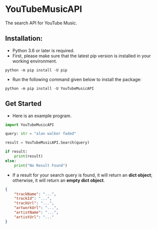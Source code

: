 # YouTubeMusicAPI
The search API for YouTube Music.

## Installation:
- Python 3.6 or later is required.
- First, please make sure that the latest pip version is installed in your working environment.
```
python -m pip install -U pip
```
- Run the following command given below to install the package:
```
python -m pip install -U YouTubeMusicAPI
```

## Get Started
- Here is an example program.
```py
import YouTubeMusicAPI

query: str = "alan walker faded"

result = YouTubeMusicAPI.Search(query)

if result:
    print(result)
else:
    print("No Result Found")
```
- If a result for your search query is found, it will return an **dict object**; otherwise, it will return an  **empty dict object**. 
```json
{
    "trackName": "...",
    "trackId": "...",
    "trackUrl": "...",
    "artworkUrl": "...",
    "artistName": "...",
    "artistUrl": "..."
}
```
